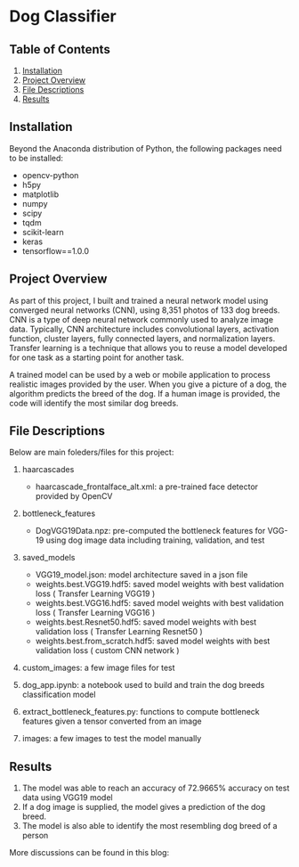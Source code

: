 # Dog Classifier

## Table of Contents

1. [Installation](#installation)
2. [Project Overview](#projectoverview)
3. [File Descriptions](#files)
4. [Results](#results)

## Installation

Beyond the Anaconda distribution of Python, the following packages need to be installed:

* opencv-python
* h5py
* matplotlib
* numpy
* scipy
* tqdm
* scikit-learn
* keras
* tensorflow==1.0.0

## Project Overview

As part of this project, I built and trained a neural network model using converged neural networks (CNN), using 8,351 photos of 133 dog breeds. CNN is a type of deep neural network commonly used to analyze image data. Typically, CNN architecture includes convolutional layers, activation function, cluster layers, fully connected layers, and normalization layers. Transfer learning is a technique that allows you to reuse a model developed for one task as a starting point for another task.

A trained model can be used by a web or mobile application to process realistic images provided by the user. When you give a picture of a dog, the algorithm predicts the breed of the dog. If a human image is provided, the code will identify the most similar dog breeds.

## File Descriptions

Below are main foleders/files for this project:

1. haarcascades

    * haarcascade_frontalface_alt.xml:  a pre-trained face detector provided by OpenCV

2. bottleneck_features

    * DogVGG19Data.npz: pre-computed the bottleneck features for VGG-19 using dog image data including training, validation, and test

3. saved_models

    * VGG19_model.json: model architecture saved in a json file
    * weights.best.VGG19.hdf5: saved model weights with best validation loss ( Transfer Learning VGG19 )
    * weights.best.VGG16.hdf5: saved model weights with best validation loss ( Transfer Learning VGG16 )
    * weights.best.Resnet50.hdf5: saved model weights with best validation loss ( Transfer Learning Resnet50 )
    * weights.best.from_scratch.hdf5: saved model weights with best validation loss ( custom CNN network )

4. custom_images: a few image files for test

5. dog_app.ipynb: a notebook used to build and train the dog breeds classification model

6. extract_bottleneck_features.py: functions to compute bottleneck features given a tensor converted from an image

7. images: a few images to test the model manually

## Results

1. The model was able to reach an accuracy of 72.9665% accuracy on test data using VGG19 model
2. If a dog image is supplied, the model gives a prediction of the dog breed.
3. The model is also able to identify the most resembling dog breed of a person

More discussions can be found in this blog: <url>
